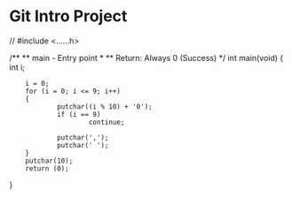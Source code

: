 # Git Intro Project

// #include <......h>

/**
 ** main - Entry point
 *
 ** Return: Always 0 (Success)
 */
int main(void)
{
        int i;

        i = 0;
        for (i = 0; i <= 9; i++)
        {
                putchar((i % 10) + '0');
                if (i == 9)
                        continue;

                putchar(',');
                putchar(' ');
        }
        putchar(10);
        return (0);
}
